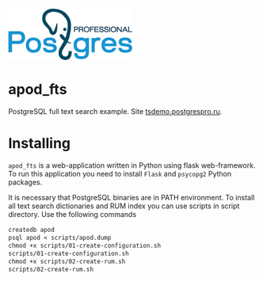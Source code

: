 [![Postgres Professional](static/PGpro-logo.png)](https://postgrespro.com/)

# apod_fts
PostgreSQL full text search example. Site [tsdemo.postgrespro.ru](http://tsdemo.postgrespro.ru/).

# Installing
`apod_fts` is a web-application written in Python using flask web-framework. To run this application
you need to install `Flask` and `psycopg2` Python packages.

It is necessary that PostgreSQL binaries are in PATH environment. To install all text search dictionaries and RUM index you can use scripts in script directory. Use the following commands

```
createdb apod
psql apod < scripts/apod.dump
chmod +x scripts/01-create-configuration.sh
scripts/01-create-configuration.sh
chmod +x scripts/02-create-rum.sh
scripts/02-create-rum.sh
```
